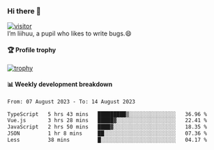 ### Hi there 👋
[![visitor](https://visitor-badge.glitch.me/badge?page_id=liihuu&right_color=blue)](https://github.com/liihuu)<br>
I’m liihuu, a pupil who likes to write bugs.😄


#### 🏆 Profile trophy
[![trophy](https://github-profile-trophy.vercel.app?username=liihuu&margin-w=16&margin-h=16&rank=-C,-B)](https://github.com/liihuu)


#### 📊 Weekly development breakdown
<!--START_SECTION:waka-->

```txt
From: 07 August 2023 - To: 14 August 2023

TypeScript   5 hrs 43 mins   █████████▒░░░░░░░░░░░░░░░   36.96 %
Vue.js       3 hrs 28 mins   █████▓░░░░░░░░░░░░░░░░░░░   22.41 %
JavaScript   2 hrs 50 mins   ████▓░░░░░░░░░░░░░░░░░░░░   18.35 %
JSON         1 hr 8 mins     ██░░░░░░░░░░░░░░░░░░░░░░░   07.36 %
Less         38 mins         █░░░░░░░░░░░░░░░░░░░░░░░░   04.17 %
```

<!--END_SECTION:waka-->

<!--
**liihuu/liihuu** is a ✨ _special_ ✨ repository because its `README.md` (this file) appears on your GitHub profile.

Here are some ideas to get you started:

- 🔭 I’m currently working on ...
- 🌱 I’m currently learning ...
- 👯 I’m looking to collaborate on ...
- 🤔 I’m looking for help with ...
- 💬 Ask me about ...
- 📫 How to reach me: ...
- 😄 Pronouns: ...
- ⚡ Fun fact: ...
-->
